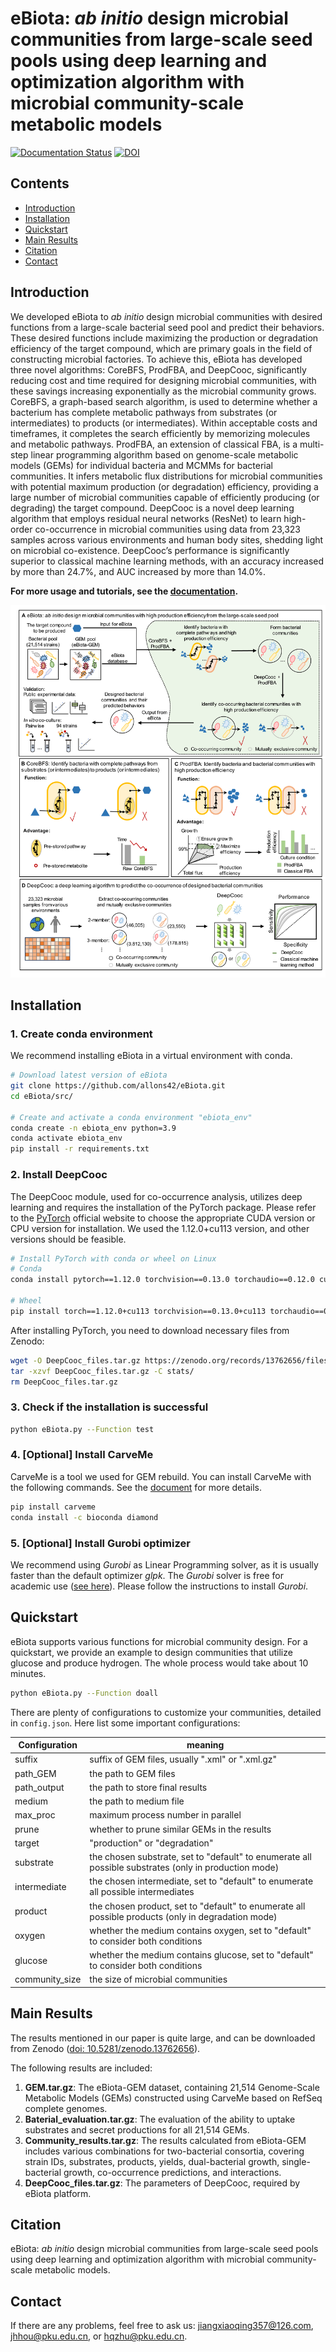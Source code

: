 # eBiota: *ab initio* design microbial communities from large-scale seed pools using deep learning and optimization algorithm with microbial community-scale metabolic models

[![Documentation Status](https://readthedocs.org/projects/ebiota/badge/?version=latest)](https://ebiota.readthedocs.io/en/latest/?badge=latest) [![DOI](https://zenodo.org/badge/DOI/10.5281/zenodo.13762656.svg)](https://doi.org/10.5281/zenodo.13762656)

## Contents

- [Introduction](#Introduction)
- [Installation](#Installation)
- [Quickstart](#Quickstart)
- [Main Results](#Main-Results)
- [Citation](#Citation)
- [Contact](#Contact)



## Introduction

We developed eBiota to *ab initio* design microbial communities with desired functions from a large-scale bacterial seed pool and predict their behaviors. These desired functions include maximizing the production or degradation efficiency of the target compound, which are primary goals in the field of constructing microbial factories. To achieve this, eBiota has developed three novel algorithms: CoreBFS, ProdFBA, and DeepCooc, significantly reducing cost and time required for designing microbial communities, with these savings increasing exponentially as the microbial community grows. CoreBFS, a graph-based search algorithm, is used to determine whether a bacterium has complete metabolic pathways from substrates (or intermediates) to products (or intermediates). Within acceptable costs and timeframes, it completes the search efficiently by memorizing molecules and metabolic pathways. ProdFBA, an extension of classical FBA, is a multi-step linear programming algorithm based on genome-scale metabolic models (GEMs) for individual bacteria and MCMMs for bacterial communities. It infers metabolic flux distributions for microbial communities with potential maximum production (or degradation) efficiency, providing a large number of microbial communities capable of efficiently producing (or degrading) the target compound. DeepCooc is a novel deep learning algorithm that employs residual neural networks (ResNet) to learn high-order co-occurrence in microbial communities using data from 23,323 samples across various environments and human body sites, shedding light on microbial co-existence. DeepCooc’s performance is significantly superior to classical machine learning methods, with an accuracy increased by more than 24.7%, and AUC increased by more than 14.0%.

**For more usage and tutorials, see the [documentation](https://ebiota.readthedocs.io/en/latest/index.html).**

![workflow](img/Fig1.png)

## Installation

### 1. Create conda environment

We recommend installing eBiota in a virtual environment with conda.

```bash
# Download latest version of eBiota
git clone https://github.com/allons42/eBiota.git
cd eBiota/src/

# Create and activate a conda environment "ebiota_env"
conda create -n ebiota_env python=3.9
conda activate ebiota_env
pip install -r requirements.txt
```

### 2. Install DeepCooc

The DeepCooc module, used for co-occurrence analysis, utilizes deep learning and requires the installation of the PyTorch package. Please refer to the [PyTorch](https://pytorch.org/get-started/locally/) official website to choose the appropriate CUDA version or CPU version for installation. We used the 1.12.0+cu113 version, and other versions should be feasible.

```bash
# Install PyTorch with conda or wheel on Linux
# Conda
conda install pytorch==1.12.0 torchvision==0.13.0 torchaudio==0.12.0 cudatoolkit=11.3 -c pytorch

# Wheel
pip install torch==1.12.0+cu113 torchvision==0.13.0+cu113 torchaudio==0.12.0 --extra-index-url https://download.pytorch.org/whl/cu113
```

After installing PyTorch, you need to download necessary files from Zenodo:

```bash
wget -O DeepCooc_files.tar.gz https://zenodo.org/records/13762656/files/DeepCooc_files.tar.gz?download=1
tar -xzvf DeepCooc_files.tar.gz -C stats/
rm DeepCooc_files.tar.gz
```

### 3. Check if the installation is successful

```bash
python eBiota.py --Function test
```

### 4. [Optional] Install CarveMe

CarveMe is a tool we used for GEM rebuild. You can install CarveMe with the following commands. See the [document](https://carveme.readthedocs.io/) for more details.

```bash
pip install carveme
conda install -c bioconda diamond
```

### 5. [Optional] Install Gurobi optimizer

We recommend using *Gurobi* as Linear Programming solver, as it is usually faster than the default optimizer *glpk*. The *Gurobi* solver is free for academic use ([see here](https://www.gurobi.com/features/academic-named-user-license/)). Please follow the instructions to install *Gurobi*.

## Quickstart

eBiota supports various functions for microbial community design. For a quickstart, we provide an example to design communities that utilize glucose and produce hydrogen. The whole process would take about 10 minutes.

```bash
python eBiota.py --Function doall
```

There are plenty of configurations to customize your communities, detailed in `config.json`. Here list some important configurations:

| Configuration  | meaning                                                      |
| -------------- | ------------------------------------------------------------ |
| suffix         | suffix of GEM files, usually ".xml" or ".xml.gz"             |
| path_GEM       | the path to GEM files                                        |
| path_output    | the path to store final results                              |
| medium         | the path to medium file                                      |
| max_proc       | maximum process number in parallel                           |
| prune          | whether to prune similar GEMs in the results                 |
| target         | "production" or "degradation"                                |
| substrate      | the chosen substrate, set to "default" to enumerate all possible substrates (only in production mode) |
| intermediate   | the chosen intermediate, set to "default" to enumerate all possible intermediates |
| product        | the chosen product, set to "default" to enumerate all possible products (only in degradation mode) |
| oxygen         | whether the medium contains oxygen, set to "default" to consider both conditions |
| glucose        | whether the medium contains glucose, set to "default" to consider both conditions |
| community_size | the size of microbial communities                            |

## Main Results

The results mentioned in our paper is quite large, and can be downloaded from Zenodo ([doi: 10.5281/zenodo.13762656](https://doi.org/10.5281/zenodo.13762656)).

The following results are included:

1. **GEM.tar.gz**: The eBiota-GEM dataset, containing 21,514 Genome-Scale Metabolic Models (GEMs) constructed using CarveMe based on RefSeq complete genomes.
2. **Baterial_evaluation.tar.gz**: The evaluation of the ability to uptake substrates and secret productions for all 21,514 GEMs.
3. **Community_results.tar.gz**: The results calculated from eBiota-GEM includes various combinations for two-bacterial consortia, covering strain IDs, substrates, products, yields, dual-bacterial growth, single-bacterial growth, co-occurrence predictions, and interactions.
4. **DeepCooc_files.tar.gz**: The parameters of DeepCooc, required by eBiota platform.

## Citation

eBiota: *ab initio* design microbial communities from large-scale seed pools using deep learning and optimization algorithm with microbial community-scale metabolic models.

## Contact

If there are any problems, feel free to ask us: jiangxiaoqing357@126.com, jhhou@pku.edu.cn, or hqzhu@pku.edu.cn.
